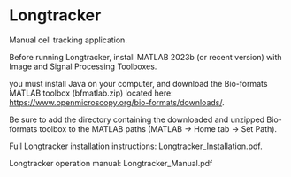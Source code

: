 # Longtracker
Manual cell tracking application. 

Before running Longtracker, install MATLAB 2023b (or recent version) with Image and Signal Processing Toolboxes.

you must install Java on your computer, and download the Bio-formats MATLAB toolbox (bfmatlab.zip) located here: https://www.openmicroscopy.org/bio-formats/downloads/.

Be sure to add the directory containing the downloaded and unzipped Bio-formats toolbox to the MATLAB paths (MATLAB -> Home tab -> Set Path).

Full Longtracker installation instructions: Longtracker_Installation.pdf.

Longtracker operation manual: Longtracker_Manual.pdf
